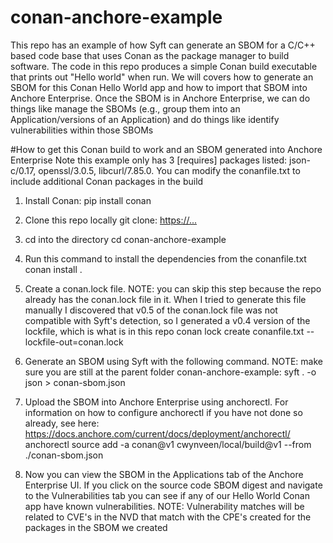 # conan-anchore-example
This repo has an example of how Syft can generate an SBOM for a C/C++ based code base that uses Conan as the package manager to build software. The code in this repo produces a simple Conan build executable that prints out "Hello world" when run. We will covers how to generate an SBOM for this Conan Hello World app and how to import that SBOM into Anchore Enterprise. Once the SBOM is in Anchore Enterprise, we can do things like manage the SBOMs (e.g., group them into an Application/versions of an Application) and do things like identify vulnerabilities within those SBOMs

#How to get this Conan build to work and an SBOM generated into Anchore Enterprise
Note this example only has 3 [requires] packages listed: json-c/0.17, openssl/3.0.5, libcurl/7.85.0. You can modify the conanfile.txt to include additional Conan packages in the build

1. Install Conan:
   pip install conan

2. Clone this repo locally
   git clone: <https://...>

3. cd into the directory
   cd conan-anchore-example

4. Run this command to install the dependencies from the conanfile.txt
   conan install .

5. Create a conan.lock file. NOTE: you can skip this step because the repo already has the conan.lock file in it. When I tried to generate this file manually I discovered that v0.5 of the conan.lock file was not compatible with Syft's detection, so I generated a v0.4 version of the lockfile, which is what is in this repo
   conan lock create conanfile.txt --lockfile-out=conan.lock

6. Generate an SBOM using Syft with the following command. NOTE: make sure you are still at the parent folder conan-anchore-example:
   syft . -o json > conan-sbom.json

7. Upload the SBOM into Anchore Enterprise using anchorectl. For information on how to configure anchorectl if you have not done so already, see here: https://docs.anchore.com/current/docs/deployment/anchorectl/
   anchorectl source add -a conan@v1 cwynveen/local/build@v1 --from ./conan-sbom.json

8. Now you can view the SBOM in the Applications tab of the Anchore Enterprise UI. If you click on the source code SBOM digest and navigate to the Vulnerabilities tab you can see if any of our Hello World Conan app have known vulnerabilities. NOTE: Vulnerability matches will be related to CVE's in the NVD that match with the CPE's created for the packages in the SBOM we created
